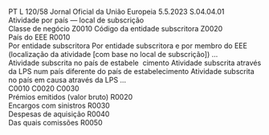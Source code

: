 PT  L 120/58 Jornal Oficial da União Europeia 5.5.2023
 S.04.04.01  
Atividade por país — local de subscrição  
Classe de negócio  Z0010  Código da entidade subscritora  Z0020  
País do EEE  R0010  
Por entidade subscritora  Por entidade subscritora e por membro do EEE 
(localização da atividade [com base no local de 
subscrição])  …  
Atividade subscrita 
no país de estabele ­
cimento  Atividade subscrita 
através da LPS num 
país diferente do país 
de estabelecimento  Atividade subscrita no país em causa através da 
LPS  …  
C0010  C0020  C0030  
Prémios emitidos (valor bruto)  R0020  
Encargos com sinistros  R0030  
Despesas de aquisição  R0040  
Das quais comissões  R0050